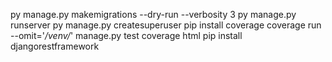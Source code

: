 py manage.py makemigrations --dry-run --verbosity 3
py manage.py runserver
py manage.py createsuperuser
pip install coverage
coverage run --omit='_/venv/_' manage.py test
coverage html
pip install djangorestframework
